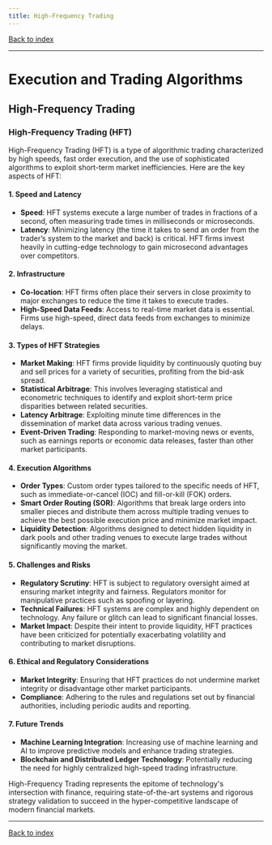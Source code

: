 ```yaml
---
title: High-Frequency Trading
---
```


[Back to index](index.html)

---
# Execution and Trading Algorithms
## High-Frequency Trading

### High-Frequency Trading (HFT)

High-Frequency Trading (HFT) is a type of algorithmic trading characterized by high speeds, fast order execution, and the use of sophisticated algorithms to exploit short-term market inefficiencies. Here are the key aspects of HFT:

#### 1. **Speed and Latency**
   - **Speed**: HFT systems execute a large number of trades in fractions of a second, often measuring trade times in milliseconds or microseconds.
   - **Latency**: Minimizing latency (the time it takes to send an order from the trader’s system to the market and back) is critical. HFT firms invest heavily in cutting-edge technology to gain microsecond advantages over competitors.

#### 2. **Infrastructure**
   - **Co-location**: HFT firms often place their servers in close proximity to major exchanges to reduce the time it takes to execute trades.
   - **High-Speed Data Feeds**: Access to real-time market data is essential. Firms use high-speed, direct data feeds from exchanges to minimize delays.

#### 3. **Types of HFT Strategies**
   - **Market Making**: HFT firms provide liquidity by continuously quoting buy and sell prices for a variety of securities, profiting from the bid-ask spread.
   - **Statistical Arbitrage**: This involves leveraging statistical and econometric techniques to identify and exploit short-term price disparities between related securities.
   - **Latency Arbitrage**: Exploiting minute time differences in the dissemination of market data across various trading venues.
   - **Event-Driven Trading**: Responding to market-moving news or events, such as earnings reports or economic data releases, faster than other market participants.

#### 4. **Execution Algorithms**
   - **Order Types**: Custom order types tailored to the specific needs of HFT, such as immediate-or-cancel (IOC) and fill-or-kill (FOK) orders.
   - **Smart Order Routing (SOR)**: Algorithms that break large orders into smaller pieces and distribute them across multiple trading venues to achieve the best possible execution price and minimize market impact.
   - **Liquidity Detection**: Algorithms designed to detect hidden liquidity in dark pools and other trading venues to execute large trades without significantly moving the market.

#### 5. **Challenges and Risks**
   - **Regulatory Scrutiny**: HFT is subject to regulatory oversight aimed at ensuring market integrity and fairness. Regulators monitor for manipulative practices such as spoofing or layering.
   - **Technical Failures**: HFT systems are complex and highly dependent on technology. Any failure or glitch can lead to significant financial losses.
   - **Market Impact**: Despite their intent to provide liquidity, HFT practices have been criticized for potentially exacerbating volatility and contributing to market disruptions.

#### 6. **Ethical and Regulatory Considerations**
   - **Market Integrity**: Ensuring that HFT practices do not undermine market integrity or disadvantage other market participants.
   - **Compliance**: Adhering to the rules and regulations set out by financial authorities, including periodic audits and reporting.

#### 7. **Future Trends**
   - **Machine Learning Integration**: Increasing use of machine learning and AI to improve predictive models and enhance trading strategies.
   - **Blockchain and Distributed Ledger Technology**: Potentially reducing the need for highly centralized high-speed trading infrastructure.

High-Frequency Trading represents the epitome of technology's intersection with finance, requiring state-of-the-art systems and rigorous strategy validation to succeed in the hyper-competitive landscape of modern financial markets.

---
[Back to index](index.html)
